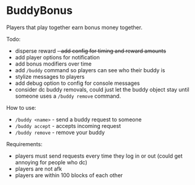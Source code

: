 # BuddyBonus

Players that play together earn bonus money together.

Todo:
- disperse reward
~~- add config for timing and reward amounts~~
- add player options for notification
- add bonus modifiers over time
- add `/buddy` command so players can see who their buddy is
- stylize messages to players
- add debug option to config for console messages
- consider dc buddy removals, could just let the buddy object stay until someone uses a `/buddy remove` command.

How to use:
- `/buddy <name>` - send a buddy request to someone
- `/buddy accept` - accepts incoming request
- `/buddy remove` - remove your buddy

Requirements:
- players must send requests every time they log in or out (could get annoying for people who dc)
- players are not afk
- players are within 100 blocks of each other